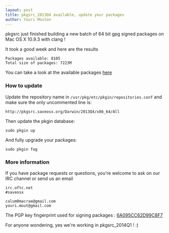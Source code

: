 ```yaml
--- 
layout: post
title: pkgsrc_2013Q4 available, update your packages
author: Youri Mouton
---
```


pkgsrc just finished building a new batch of 64 bit gpg signed packages on Mac OS X 10.9.3 with clang ! 

It took a good week and here are the results

	Packages available: 8105
	Total size of packages: 7223M

You can take a look at the available packages [here](http://pkgsrc.saveosx.org/Darwin/2013Q4/x86_64/)

### How to update

Update the repository name in `/usr/pkg/etc/pkgin/repositories.conf` and make sure the only uncommented line is:
	
	http://pkgsrc.saveosx.org/Darwin/2013Q4/x86_64/All


Then update the pkgin database:

	sudo pkgin up

And fully upgrade your packages:

	sudo pkgin fug

### More information

If you have package requests or questions, you're welcome to ask on our IRC channel or send us an email
	
	irc.oftc.net
	#saveosx

	calum0macrae@gmail.com 
	youri.mout@gmail.com

The PGP key fingerprint used for signing packages : [6A095CC62D99C8F7](https://keybase.io/yrmt)

For anyone wondering, yes we're working in pkgsrc_2014Q1 ! :)

